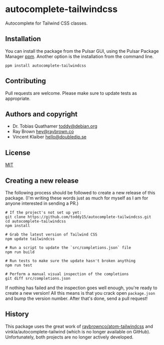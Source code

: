 # autocomplete-tailwindcss

Autocomplete for Tailwind CSS classes.

## Installation

You can install the package from the Pulsar GUI, using the Pulsar Package
Manager [ppm](https://github.com/pulsar-edit/ppm). Another option is the
installation from the command line.

```shell
ppm install autocomplete-tailwindcss
```

## Contributing

Pull requests are welcome. Please make sure to update tests as appropriate.

## Authors and copyright

- Dr. Tobias Quathamer <toddy@debian.org>
- Ray Brown <hey@raybrown.co>
- Vincent Klaiber <hello@doubledip.se>

## License

[MIT](LICENSE.md)

## Creating a new release

The following process should be followed to create a new release of this
package. (I'm writing these words just as much for myself as I am for anyone
interested in sending a PR.)

```shell
# If the project's not set up yet:
git clone https://github.com/toddy15/autocomplete-tailwindcss.git
cd autocomplete-tailwindcss
npm install

# Grab the latest version of Tailwind CSS
npm update tailwindcss

# Run a script to update the `src/completions.json` file
npm run build

# Run tests to make sure the update hasn't broken anything
npm run test

# Perform a manual visual inspection of the completions
git diff src/completions.json
```

If nothing has failed and the inspection goes well enough, you're ready to
create a new version! All this means is that you crack open `package.json` and
bump the version number. After that's done, send a pull request!

## History

This package uses the great work of
[raybrownco/atom-tailwindcss](https://github.com/raybrownco/atom-tailwindcss)
and vinkla/autocomplete-tailwind (which is no longer available on GitHub).
Unfortunately, both projects are no longer actively developed.
